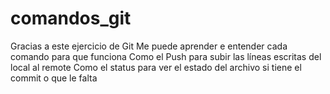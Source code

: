 # comandos_git
Gracias a este ejercicio de Git 
Me puede aprender e entender cada comando para que funciona 
Como el Push para subir las líneas escritas del local al remote
Como el status para ver el estado del archivo si tiene el commit o que le falta 
